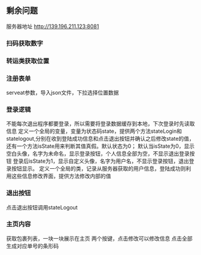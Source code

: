 ## 剩余问题

服务器地址
http://139.196.211.123:8081

### 扫码获取数字

### 转运类获取位置

### 注册表单
serveat参数，导入json文件，下拉选择位置数据


### 登录逻辑
不能每次退出程序都要登录，所以需要将登录数据缓存到本地，下次登录时先读取信息
定义一个全局的变量，变量为状态码state，提供两个方法stateLogin和statelogout,分别在收到登陆成功信息和点击退出按钮并确认之后修改state的值，还有一个方法isState用来判断其值真假。默认状态为0；
默认当isState为0，显示空白头像，名字为未命名，显示登录按钮，个人信息全部为空，不显示退出登录按钮
登录后isState为1，显示自定义头像，名字为用户名，不显示登录按钮，退出登录按钮显示。
定义一个全局的类，记录从服务器获取的用户信息，登陆成功则利用这些信息修改界面，提供方法修改内部的值

### 退出按钮
点击退出按钮调用stateLogout

### 主页内容
获取包裹列表，一块一块展示在主页
两个按键，点击修改可以修改信息
点击全部生成对应单号的条形码
